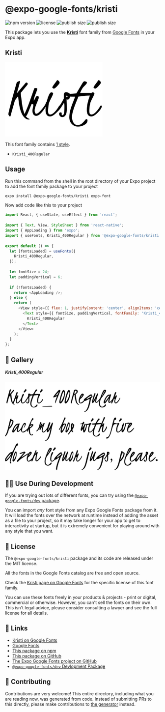 # @expo-google-fonts/kristi

![npm version](https://flat.badgen.net/npm/v/@expo-google-fonts/kristi)
![license](https://flat.badgen.net/github/license/expo/google-fonts)
![publish size](https://flat.badgen.net/packagephobia/install/@expo-google-fonts/kristi)
![publish size](https://flat.badgen.net/packagephobia/publish/@expo-google-fonts/kristi)

This package lets you use the [**Kristi**](https://fonts.google.com/specimen/Kristi) font family from [Google Fonts](https://fonts.google.com/) in your Expo app.

## Kristi

![Kristi](./font-family.png)

This font family contains [1 style](#-gallery).

- `Kristi_400Regular`

## Usage

Run this command from the shell in the root directory of your Expo project to add the font family package to your project
```sh
expo install @expo-google-fonts/kristi expo-font
```

Now add code like this to your project
```js
import React, { useState, useEffect } from 'react';

import { Text, View, StyleSheet } from 'react-native';
import { AppLoading } from 'expo';
import { useFonts, Kristi_400Regular } from '@expo-google-fonts/kristi';

export default () => {
  let [fontsLoaded] = useFonts({
    Kristi_400Regular,
  });

  let fontSize = 24;
  let paddingVertical = 6;

  if (!fontsLoaded) {
    return <AppLoading />;
  } else {
    return (
      <View style={{ flex: 1, justifyContent: 'center', alignItems: 'center' }}>
        <Text style={{ fontSize, paddingVertical, fontFamily: 'Kristi_400Regular' }}>
          Kristi_400Regular
        </Text>
      </View>
    );
  }
};

```

## 🔡 Gallery

##### Kristi_400Regular
![Kristi_400Regular](./Kristi_400Regular.ttf.png)


## 👩‍💻 Use During Development

If you are trying out lots of different fonts, you can try using the [`@expo-google-fonts/dev` package](https://github.com/expo/google-fonts/tree/master/font-packages/dev#readme).

You can import *any* font style from any Expo Google Fonts package from it. It will load the fonts
over the network at runtime instead of adding the asset as a file to your project, so it may take longer
for your app to get to interactivity at startup, but it is extremely convenient
for playing around with any style that you want.

## 📖 License

The `@expo-google-fonts/kristi` package and its code are released under the MIT license.

All the fonts in the Google Fonts catalog are free and open source.

Check the [Kristi page on Google Fonts](https://fonts.google.com/specimen/Kristi) for the specific license of this font family.

You can use these fonts freely in your products & projects - print or digital, commercial or otherwise. However, you can't sell the fonts on their own. This isn't legal advice, please consider consulting a lawyer and see the full license for all details.

## 🔗 Links

- [Kristi on Google Fonts](https://fonts.google.com/specimen/Kristi)
- [Google Fonts](https://fonts.google.com/)
- [This package on npm](https://www.npmjs.com/package/@expo-google-fonts/kristi)
- [This package on GitHub](https://github.com/expo/google-fonts/tree/master/font-packages/kristi)
- [The Expo Google Fonts project on GitHub](https://github.com/expo/google-fonts)
- [`@expo-google-fonts/dev` Devlopment Package](https://github.com/expo/google-fonts/tree/master/font-packages/dev)

## 🤝 Contributing

Contributions are very welcome! This entire directory, including what you are reading now, was generated from code. Instead of submitting PRs to this directly, please make contributions to [the generator](https://github.com/expo/google-fonts/tree/master/packages/generator) instead.

